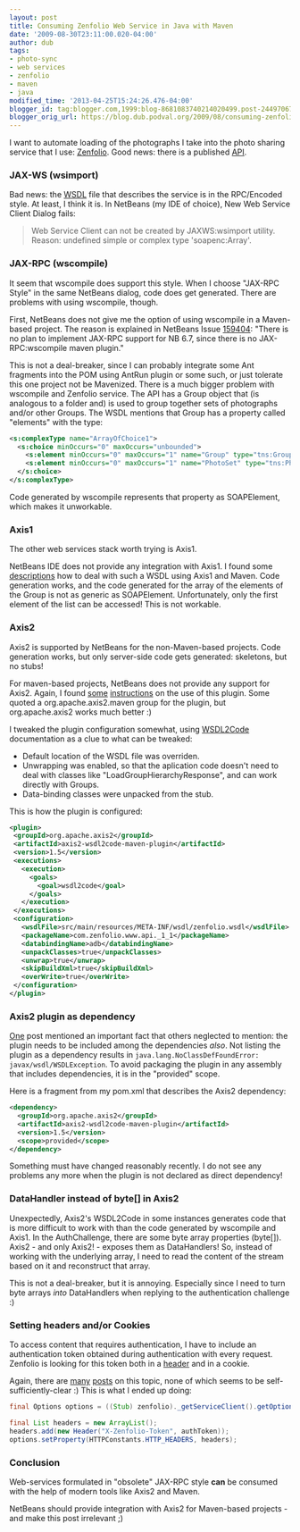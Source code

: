 ```yaml
---
layout: post
title: Consuming Zenfolio Web Service in Java with Maven
date: '2009-08-30T23:11:00.020-04:00'
author: dub
tags:
- photo-sync
- web services
- zenfolio
- maven
- java
modified_time: '2013-04-25T15:24:26.476-04:00'
blogger_id: tag:blogger.com,1999:blog-8681083740214020499.post-2449706731507148845
blogger_orig_url: https://blog.dub.podval.org/2009/08/consuming-zenfolio.html
---
```


I want to automate loading of the photographs I take into the photo sharing service that I use: [Zenfolio](http://www.zenfolio.com/).
Good news: there is a published [API](http://www.zenfolio.com/zf/tools/api.aspx).
 
### JAX-WS (wsimport) ###

Bad news: the [WSDL](ttp://www.zenfolio.com/api/1.1/zfapi.asmx?wsdl) file that describes the service is in the
RPC/Encoded style. At least, I think it is. In NetBeans (my IDE of choice), New Web Service Client Dialog fails:
> Web Service Client can not be created by JAXWS:wsimport utility.
> Reason: undefined simple or complex type 'soapenc:Array'.

### JAX-RPC (wscompile) ###

It seem that wscompile does support this style. When I choose "JAX-RPC Style" in the same NetBeans dialog,
code does get generated. There are problems with using wscompile, though.

First, NetBeans does not give me the option of using wscompile in a Maven-based project.
The reason is explained in  NetBeans Issue [159404](http://www.netbeans.org/issues/show_bug.cgi?id=159404): "There is
no plan to implement JAX-RPC support for NB 6.7, since there is no JAX-RPC:wscompile maven plugin."
 
This is not a deal-breaker, since I can probably integrate some Ant fragments into the POM using AntRun plugin or some
such, or just tolerate this one project not be Mavenized. There is a much bigger problem with wscompile and Zenfolio
service. The API has a Group object that (is analogous to a folder and) is used to group together sets of photographs
and/or other Groups. The WSDL mentions that Group has a property called "elements" with the type:
```xml
<s:complexType name="ArrayOfChoice1">
  <s:choice minOccurs="0" maxOccurs="unbounded">
    <s:element minOccurs="0" maxOccurs="1" name="Group" type="tns:Group" />
    <s:element minOccurs="0" maxOccurs="1" name="PhotoSet" type="tns:PhotoSet" />
  </s:choice>
</s:complexType>
```

Code generated by wscompile represents that property as SOAPElement, which makes it unworkable.

### Axis1 ###

The other web services stack worth trying is Axis1.

NetBeans IDE does not provide any integration with Axis1.
I found some [descriptions](http://www.ryandelaplante.com/2009/03/jax-rpc-client-with-maven2.html) how to deal with such
a WSDL using Axis1 and Maven. Code generation works, and the code generated for the array of the elements of the Group
is not as generic as SOAPElement. Unfortunately, only the first element of the list can be accessed! This is not workable.

### Axis2 ###

Axis2 is supported by NetBeans for the non-Maven-based projects. Code generation works, but only server-side code gets
generated: skeletons, but no stubs!

For maven-based projects, NetBeans does not provide any support for Axis2.
Again, I found [some](http://www.jroller.com/gmazza/entry/soap_client_with_axis2)
[instructions](http://www.jroller.com/cdaniluk/entry/maven_and_axis2) on the use of this plugin.
Some quoted a org.apache.axis2.maven group for the plugin, but org.apache.axis2 works much better :)

I tweaked the plugin configuration somewhat, using
[WSDL2Code](http://ws.apache.org/axis2/tools/1_4_1/maven-plugins/maven-wsdl2code-plugin.html) documentation as a clue
to what can be tweaked:
- Default location of the WSDL file was overriden.
- Unwrapping was enabled, so that the aplication code doesn't need to deal with classes like
  "LoadGroupHierarchyResponse", and can work directly with Groups.
- Data-binding classes were unpacked from the stub.

This is how the plugin is configured:
```xml
<plugin>
 <groupId>org.apache.axis2</groupId> 
 <artifactId>axis2-wsdl2code-maven-plugin</artifactId>
 <version>1.5</version>
 <executions>
   <execution>
     <goals>
       <goal>wsdl2code</goal>
     </goals>
   </execution>
 </executions>
 <configuration>
   <wsdlFile>src/main/resources/META-INF/wsdl/zenfolio.wsdl</wsdlFile>
   <packageName>com.zenfolio.www.api._1_1</packageName>
   <databindingName>adb</databindingName>
   <unpackClasses>true</unpackClasses>
   <unwrap>true</unwrap>
   <skipBuildXml>true</skipBuildXml>
   <overWrite>true</overWrite>
 </configuration>
</plugin>
```

### Axis2 plugin as dependency ###

[One](https://issues.apache.org/jira/browse/AXIS2-3190?focusedCommentId=12533183&amp;page=com.atlassian.jira.plugin.system.issuetabpanels%3Acomment-tabpanel#action_12533183)
post mentioned an important fact that others neglected to mention: the plugin needs to be included among the
dependencies *also*. Not listing the plugin as a dependency results in
`java.lang.NoClassDefFoundError: javax/wsdl/WSDLException`.
To avoid packaging the plugin in any assembly that includes dependencies, it is in the "provided" scope.

Here is a fragment from my pom.xml that describes the Axis2 dependency:
```xml
<dependency>
  <groupId>org.apache.axis2</groupId>
  <artifactId>axis2-wsdl2code-maven-plugin</artifactId>
  <version>1.5</version>
  <scope>provided</scope>
</dependency>
```

Something must have changed reasonably recently. I do not see any problems any more when the plugin is not declared as
direct dependency!

### DataHandler instead of byte[] in Axis2 ###

Unexpectedly, Axis2's WSDL2Code in some instances generates code that is more difficult to work with than the code
generated by wscompile and Axis1. In the AuthChallenge, there are some byte array properties (byte[]).
Axis2 - and only Axis2! - exposes them as DataHandlers! So, instead of working with the underlying array,
I need to read the content of the stream based on it and reconstruct that array.

This is not a deal-breaker, but it is annoying. Especially since I need to turn byte arrays *into* DataHandlers when
replying to the authentication challenge :)

### Setting headers and/or Cookies ###

To access content that requires authentication, I have to include an authentication token obtained during authentication
with every request. Zenfolio is looking for this token both in a
[header](http://http//www.zenfolio.com/zf/help/?topic=api/guide/auth/auth) and in a cookie.

Again, there are [many](http://www.keith-chapman.org/2008/10/axis2-setting-custom-http-headers-on.html)
[posts](http://wso2.org/library/3316) on this topic, none of which seems to be self-sufficiently-clear :)
This is what I ended up doing:
```java
final Options options = ((Stub) zenfolio)._getServiceClient().getOptions();

final List headers = new ArrayList();
headers.add(new Header("X-Zenfolio-Token", authToken));
options.setProperty(HTTPConstants.HTTP_HEADERS, headers);
```

### Conclusion ###

Web-services formulated in "obsolete" JAX-RPC style **can** be consumed with the help of modern tools like Axis2 and Maven.

NetBeans should provide integration with Axis2 for Maven-based projects - and make this post irrelevant ;)
